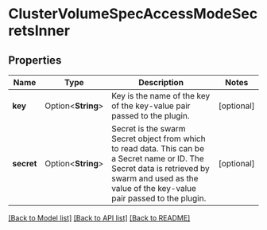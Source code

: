 # ClusterVolumeSpecAccessModeSecretsInner

## Properties

Name | Type | Description | Notes
------------ | ------------- | ------------- | -------------
**key** | Option<**String**> | Key is the name of the key of the key-value pair passed to the plugin.  | [optional]
**secret** | Option<**String**> | Secret is the swarm Secret object from which to read data. This can be a Secret name or ID. The Secret data is retrieved by swarm and used as the value of the key-value pair passed to the plugin.  | [optional]

[[Back to Model list]](../README.md#documentation-for-models) [[Back to API list]](../README.md#documentation-for-api-endpoints) [[Back to README]](../README.md)


